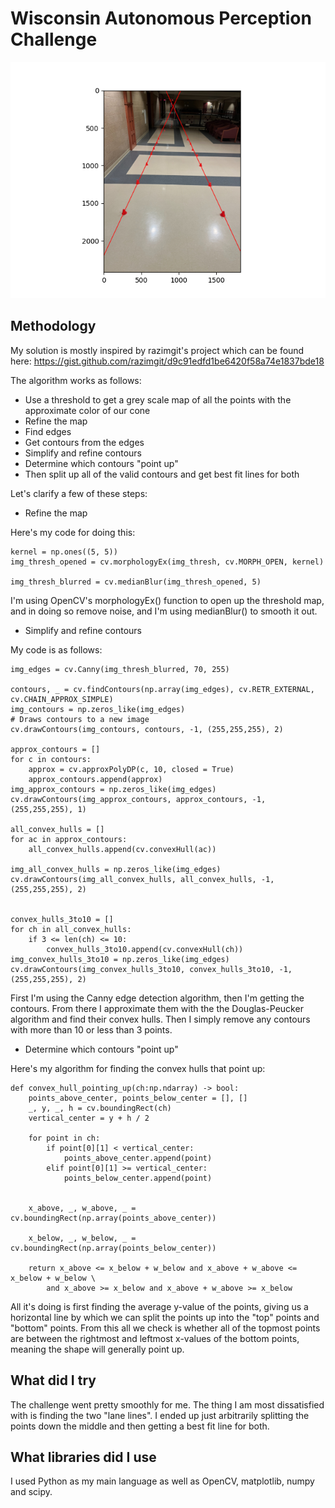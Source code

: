 # Wisconsin Autonomous Perception Challenge
![output](answer.png)
## Methodology
My solution is mostly inspired by razimgit's project which can be found here: https://gist.github.com/razimgit/d9c91edfd1be6420f58a74e1837bde18

The algorithm works as follows:
* Use a threshold to get a grey scale map of all the points with the approximate color of our cone
* Refine the map
* Find edges
* Get contours from the edges
* Simplify and refine contours
* Determine which contours "point up"
* Then split up all of the valid contours and get best fit lines for both

Let's clarify a few of these steps:
* Refine the map

Here's my code for doing this:
```
kernel = np.ones((5, 5))
img_thresh_opened = cv.morphologyEx(img_thresh, cv.MORPH_OPEN, kernel)

img_thresh_blurred = cv.medianBlur(img_thresh_opened, 5)
```
I'm using OpenCV's morphologyEx() function to open up the threshold map, and in doing so remove noise, and I'm using medianBlur() to smooth it out.

* Simplify and refine contours

My code is as follows:
```
img_edges = cv.Canny(img_thresh_blurred, 70, 255)

contours, _ = cv.findContours(np.array(img_edges), cv.RETR_EXTERNAL, cv.CHAIN_APPROX_SIMPLE)
img_contours = np.zeros_like(img_edges)
# Draws contours to a new image
cv.drawContours(img_contours, contours, -1, (255,255,255), 2)

approx_contours = []
for c in contours:
    approx = cv.approxPolyDP(c, 10, closed = True)
    approx_contours.append(approx)
img_approx_contours = np.zeros_like(img_edges)
cv.drawContours(img_approx_contours, approx_contours, -1, (255,255,255), 1)

all_convex_hulls = []
for ac in approx_contours:
    all_convex_hulls.append(cv.convexHull(ac))

img_all_convex_hulls = np.zeros_like(img_edges)
cv.drawContours(img_all_convex_hulls, all_convex_hulls, -1, (255,255,255), 2)


convex_hulls_3to10 = []
for ch in all_convex_hulls:
    if 3 <= len(ch) <= 10:
        convex_hulls_3to10.append(cv.convexHull(ch))
img_convex_hulls_3to10 = np.zeros_like(img_edges)
cv.drawContours(img_convex_hulls_3to10, convex_hulls_3to10, -1, (255,255,255), 2)
```
First I'm using the Canny edge detection algorithm, then I'm getting the contours. From there I approximate them with the the Douglas-Peucker algorithm and find their convex hulls. Then I simply remove any contours with more than 10 or less than 3 points.

* Determine which contours "point up"

Here's my algorithm for finding the convex hulls that point up:
```
def convex_hull_pointing_up(ch:np.ndarray) -> bool:
    points_above_center, points_below_center = [], []
    _, y, _, h = cv.boundingRect(ch) 
    vertical_center = y + h / 2

    for point in ch:
        if point[0][1] < vertical_center: 
            points_above_center.append(point)
        elif point[0][1] >= vertical_center:
            points_below_center.append(point)

    
    x_above, _, w_above, _ = cv.boundingRect(np.array(points_above_center)) 

    x_below, _, w_below, _ = cv.boundingRect(np.array(points_below_center))

    return x_above <= x_below + w_below and x_above + w_above <= x_below + w_below \
        and x_above >= x_below and x_above + w_above >= x_below
```
All it's doing is first finding the average y-value of the points, giving us a horizontal line by which we can split the points up into the "top" points and "bottom" points. From this all we check is whether all of the topmost points are between the rightmost and leftmost x-values of the bottom points, meaning the shape will generally point up.

## What did I try
The challenge went pretty smoothly for me. The thing I am most dissatisfied with is finding the two "lane lines". I ended up just arbitrarily splitting the points down the middle and then getting a best fit line for both.

## What libraries did I use
I used Python as my main language as well as OpenCV, matplotlib, numpy and scipy.